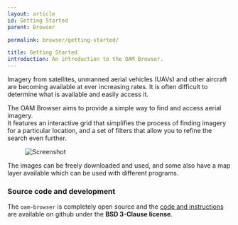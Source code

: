 ```yaml
---
layout: article
id: Getting Started
parent: Browser

permalink: browser/getting-started/

title: Getting Started
introduction: An introduction to the OAM Browser.
---
```


Imagery from satellites, unmanned aerial vehicles (UAVs) and other aircraft are becoming available at ever increasing rates. It is often difficult to determine what is available and easily access it.

The OAM Browser aims to provide a simple way to find and access aerial imagery.  
It features an interactive grid that simplifies the process of finding imagery for a particular location, and a set of filters that allow you to refine the search even further.

<figure class="align-center">
  <img src="{{ site.baseurl }}/assets/graphics/content/browser/grid.png" alt="Screenshot" />
</figure>

The images can be freely downloaded and used, and some also have a map layer available which can be used with different programs.

### Source code and development
The `oam-browser` is completely open source and the [code and instructions](https://github.com/hotosm/oam-browser) are available on github under the **BSD 3-Clause license**.
